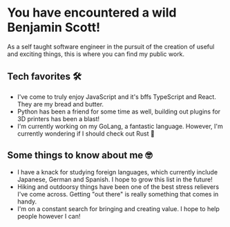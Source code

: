 # You have encountered a wild Benjamin Scott!

As a self taught software engineer in the pursuit of the creation of useful and exciting things, this is where you can find my public work.

## Tech favorites 🛠

- I've come to truly enjoy JavaScript and it's bffs TypeScript and React. They are my bread and butter.
- Python has been a friend for some time as well, building out plugins for 3D printers has been a blast!
- I'm currently working on my GoLang, a fantastic language. However, I'm currently wondering if I should check out Rust 🤔

## Some things to know about me 🤓

- I have a knack for studying foreign languages, which currently include Japanese, German and Spanish. I hope to grow this list in the future!
- Hiking and outdoorsy things have been one of the best stress relievers I've come across. Getting "out there" is really something that comes in handy.
- I'm on a constant search for bringing and creating value. I hope to help people however I can!
